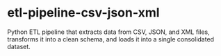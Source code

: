 # etl-pipeline-csv-json-xml
Python ETL pipeline that extracts data from CSV, JSON, and XML files, transforms it into a clean schema, and loads it into a single consolidated dataset.
